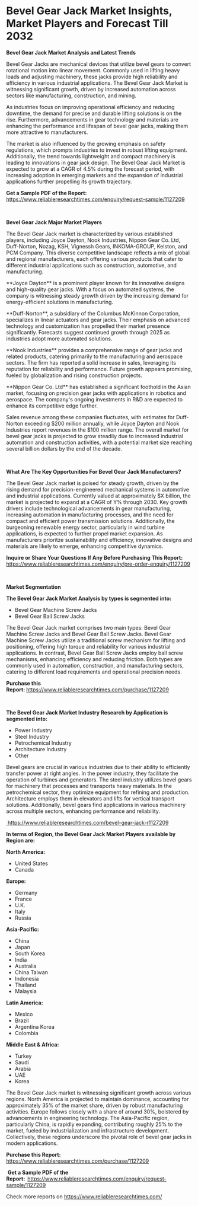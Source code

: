 <p><h1>Bevel Gear Jack Market Insights, Market Players and Forecast Till 2032</h1></p><p><strong>Bevel Gear Jack Market Analysis and Latest Trends</strong></p>
<p><p>Bevel Gear Jacks are mechanical devices that utilize bevel gears to convert rotational motion into linear movement. Commonly used in lifting heavy loads and adjusting machinery, these jacks provide high reliability and efficiency in various industrial applications. The Bevel Gear Jack Market is witnessing significant growth, driven by increased automation across sectors like manufacturing, construction, and mining. </p><p>As industries focus on improving operational efficiency and reducing downtime, the demand for precise and durable lifting solutions is on the rise. Furthermore, advancements in gear technology and materials are enhancing the performance and lifespan of bevel gear jacks, making them more attractive to manufacturers. </p><p>The market is also influenced by the growing emphasis on safety regulations, which prompts industries to invest in robust lifting equipment. Additionally, the trend towards lightweight and compact machinery is leading to innovations in gear jack design. The Bevel Gear Jack Market is expected to grow at a CAGR of 4.5% during the forecast period, with increasing adoption in emerging markets and the expansion of industrial applications further propelling its growth trajectory.</p></p>
<p><strong>Get a Sample PDF of the Report:&nbsp;</strong> <a href="https://www.reliableresearchtimes.com/enquiry/request-sample/1127209?utm_campaign=2183&utm_medium=2&utm_source=Github&utm_content=ia&utm_term=21022025&utm_id=bevel-gear-jack">https://www.reliableresearchtimes.com/enquiry/request-sample/1127209</a></p>
<p>&nbsp;</p>
<p><strong>Bevel Gear Jack Major Market Players</strong></p>
<p><p>The Bevel Gear Jack market is characterized by various established players, including Joyce Dayton, Nook Industries, Nippon Gear Co. Ltd, Duff-Norton, Nozag, KSH, Vignessh Gears, INKOMA-GROUP, Kelston, and PCM Company. This diverse competitive landscape reflects a mix of global and regional manufacturers, each offering various products that cater to different industrial applications such as construction, automotive, and manufacturing.</p><p>**Joyce Dayton** is a prominent player known for its innovative designs and high-quality gear jacks. With a focus on automated systems, the company is witnessing steady growth driven by the increasing demand for energy-efficient solutions in manufacturing.</p><p>**Duff-Norton**, a subsidiary of the Columbus McKinnon Corporation, specializes in linear actuators and gear jacks. Their emphasis on advanced technology and customization has propelled their market presence significantly. Forecasts suggest continued growth through 2025 as industries adopt more automated solutions.</p><p>**Nook Industries** provides a comprehensive range of gear jacks and related products, catering primarily to the manufacturing and aerospace sectors. The firm has reported a solid increase in sales, leveraging its reputation for reliability and performance. Future growth appears promising, fueled by globalization and rising construction projects.</p><p>**Nippon Gear Co. Ltd** has established a significant foothold in the Asian market, focusing on precision gear jacks with applications in robotics and aerospace. The company's ongoing investments in R&D are expected to enhance its competitive edge further.</p><p>Sales revenue among these companies fluctuates, with estimates for Duff-Norton exceeding $200 million annually, while Joyce Dayton and Nook Industries report revenues in the $100 million range. The overall market for bevel gear jacks is projected to grow steadily due to increased industrial automation and construction activities, with a potential market size reaching several billion dollars by the end of the decade.</p></p>
<p>&nbsp;</p>
<p><strong>What Are The Key Opportunities For Bevel Gear Jack Manufacturers?</strong></p>
<p><p>The Bevel Gear Jack market is poised for steady growth, driven by the rising demand for precision-engineered mechanical systems in automotive and industrial applications. Currently valued at approximately $X billion, the market is projected to expand at a CAGR of Y% through 2030. Key growth drivers include technological advancements in gear manufacturing, increasing automation in manufacturing processes, and the need for compact and efficient power transmission solutions. Additionally, the burgeoning renewable energy sector, particularly in wind turbine applications, is expected to further propel market expansion. As manufacturers prioritze sustainability and efficiency, innovative designs and materials are likely to emerge, enhancing competitive dynamics.</p></p>
<p><strong>Inquire or Share Your Questions If Any Before Purchasing This Report:</strong> <a href="https://www.reliableresearchtimes.com/enquiry/pre-order-enquiry/1127209?utm_campaign=2183&utm_medium=2&utm_source=Github&utm_content=ia&utm_term=21022025&utm_id=bevel-gear-jack">https://www.reliableresearchtimes.com/enquiry/pre-order-enquiry/1127209</a></p>
<p>&nbsp;</p>
<p><strong>Market Segmentation</strong></p>
<p><strong>The Bevel Gear Jack Market Analysis by types is segmented into:</strong></p>
<p><ul><li>Bevel Gear Machine Screw Jacks</li><li>Bevel Gear Ball Screw Jacks</li></ul></p>
<p><p>The Bevel Gear Jack market comprises two main types: Bevel Gear Machine Screw Jacks and Bevel Gear Ball Screw Jacks. Bevel Gear Machine Screw Jacks utilize a traditional screw mechanism for lifting and positioning, offering high torque and reliability for various industrial applications. In contrast, Bevel Gear Ball Screw Jacks employ ball screw mechanisms, enhancing efficiency and reducing friction. Both types are commonly used in automation, construction, and manufacturing sectors, catering to different load requirements and operational precision needs.</p></p>
<p><strong>Purchase this Report:&nbsp;</strong><a href="https://www.reliableresearchtimes.com/purchase/1127209?utm_campaign=2183&utm_medium=2&utm_source=Github&utm_content=ia&utm_term=21022025&utm_id=bevel-gear-jack">https://www.reliableresearchtimes.com/purchase/1127209</a></p>
<p>&nbsp;</p>
<p><strong>The Bevel Gear Jack Market Industry Research by Application is segmented into:</strong></p>
<p><ul><li>Power Industry</li><li>Steel Industry</li><li>Petrochemical Industry</li><li>Architecture Industry</li><li>Other</li></ul></p>
<p><p>Bevel gears are crucial in various industries due to their ability to efficiently transfer power at right angles. In the power industry, they facilitate the operation of turbines and generators. The steel industry utilizes bevel gears for machinery that processes and transports heavy materials. In the petrochemical sector, they optimize equipment for refining and production. Architecture employs them in elevators and lifts for vertical transport solutions. Additionally, bevel gears find applications in various machinery across multiple sectors, enhancing performance and reliability.</p></p>
<p><a href="https://www.reliableresearchtimes.com/bevel-gear-jack-r1127209?utm_campaign=2183&utm_medium=2&utm_source=Github&utm_content=ia&utm_term=21022025&utm_id=bevel-gear-jack">&nbsp;https://www.reliableresearchtimes.com/bevel-gear-jack-r1127209</a></p>
<p><strong>In terms of Region, the Bevel Gear Jack Market Players available by Region are:</strong></p>
<p>
    <p> <strong> North America: </strong>
        <ul>
            <li>United States</li>
            <li>Canada</li>
        </ul>
        </p> 
    <p> <strong> Europe: </strong>
        <ul>
            <li>Germany</li>
            <li>France</li>
            <li>U.K.</li>
            <li>Italy</li>
            <li>Russia</li>
        </ul>
        </p> 
    <p> <strong> Asia-Pacific: </strong>
        <ul>
            <li>China</li>
            <li>Japan</li>
            <li>South Korea</li>
            <li>India</li>
            <li>Australia</li>
            <li>China Taiwan</li>
            <li>Indonesia</li>
            <li>Thailand</li>
            <li>Malaysia</li>
        </ul>
        </p> 
    <p> <strong> Latin America: </strong>
        <ul>
            <li>Mexico</li>
            <li>Brazil</li>
            <li>Argentina Korea</li>
            <li>Colombia</li>
        </ul>
        </p> 
    <p> <strong> Middle East & Africa: </strong>
        <ul>
            <li>Turkey</li>
            <li>Saudi</li>
            <li>Arabia</li>
            <li>UAE</li>
            <li>Korea</li>
        </ul>
    </p>
    </p>
<p><p>The Bevel Gear Jack market is witnessing significant growth across various regions. North America is projected to maintain dominance, accounting for approximately 35% of the market share, driven by robust manufacturing activities. Europe follows closely with a share of around 30%, bolstered by advancements in engineering technology. The Asia-Pacific region, particularly China, is rapidly expanding, contributing roughly 25% to the market, fueled by industrialization and infrastructure development. Collectively, these regions underscore the pivotal role of bevel gear jacks in modern applications.</p></p>
<p><strong>Purchase this Report: </strong><a href="https://www.reliableresearchtimes.com/purchase/1127209?utm_campaign=2183&utm_medium=2&utm_source=Github&utm_content=ia&utm_term=21022025&utm_id=bevel-gear-jack">https://www.reliableresearchtimes.com/purchase/1127209</a></p>
<p>&nbsp;<strong>Get a Sample PDF of the Report:&nbsp;&nbsp;</strong><a href="https://www.reliableresearchtimes.com/enquiry/request-sample/1127209?utm_campaign=2183&utm_medium=2&utm_source=Github&utm_content=ia&utm_term=21022025&utm_id=bevel-gear-jack">https://www.reliableresearchtimes.com/enquiry/request-sample/1127209</a></p>
<p><strong></strong></p>
<p>Check more reports on <a href="https://www.reliableresearchtimes.com/?utm_campaign=2183&utm_medium=2&utm_source=Github&utm_content=ia&utm_term=21022025&utm_id=bevel-gear-jack">https://www.reliableresearchtimes.com/</a></p>